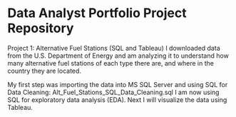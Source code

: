 # Data Analyst Portfolio Project Repository

Project 1: Alternative Fuel Stations (SQL and Tableau)
I downloaded data from the U.S. Department of Energy and am analyzing it to understand how many alternative fuel stations of each type there are, and where in the country they are located.

My first step was importing the data into MS SQL Server and using SQL for Data Cleaning: Alt_Fuel_Stations_SQL_Data_Cleaning.sql
I am now using SQL for exploratory data analysis (EDA).
Next I will visualize the data using Tableau.

